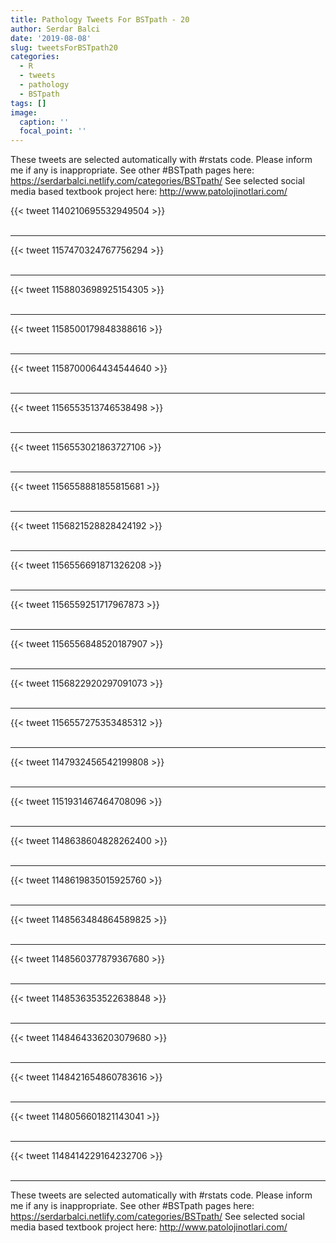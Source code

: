 ```yaml
---
title: Pathology Tweets For BSTpath - 20
author: Serdar Balci
date: '2019-08-08'
slug: tweetsForBSTpath20
categories:
  - R
  - tweets
  - pathology
  - BSTpath
tags: []
image:
  caption: ''
  focal_point: ''
---
```



These tweets are selected automatically with #rstats code. Please inform me if any is inappropriate.
See other #BSTpath pages here: https://serdarbalci.netlify.com/categories/BSTpath/ 
See selected social media based textbook project here: http://www.patolojinotlari.com/

{{< tweet 1140210695532949504 >}}
<br>
<br>
<hr>
{{< tweet 1157470324767756294 >}}
<br>
<br>
<hr>
{{< tweet 1158803698925154305 >}}
<br>
<br>
<hr>
{{< tweet 1158500179848388616 >}}
<br>
<br>
<hr>
{{< tweet 1158700064434544640 >}}
<br>
<br>
<hr>
{{< tweet 1156553513746538498 >}}
<br>
<br>
<hr>
{{< tweet 1156553021863727106 >}}
<br>
<br>
<hr>
{{< tweet 1156558881855815681 >}}
<br>
<br>
<hr>
{{< tweet 1156821528828424192 >}}
<br>
<br>
<hr>
{{< tweet 1156556691871326208 >}}
<br>
<br>
<hr>
{{< tweet 1156559251717967873 >}}
<br>
<br>
<hr>
{{< tweet 1156556848520187907 >}}
<br>
<br>
<hr>
{{< tweet 1156822920297091073 >}}
<br>
<br>
<hr>
{{< tweet 1156557275353485312 >}}
<br>
<br>
<hr>
{{< tweet 1147932456542199808 >}}
<br>
<br>
<hr>
{{< tweet 1151931467464708096 >}}
<br>
<br>
<hr>
{{< tweet 1148638604828262400 >}}
<br>
<br>
<hr>
{{< tweet 1148619835015925760 >}}
<br>
<br>
<hr>
{{< tweet 1148563484864589825 >}}
<br>
<br>
<hr>
{{< tweet 1148560377879367680 >}}
<br>
<br>
<hr>
{{< tweet 1148536353522638848 >}}
<br>
<br>
<hr>
{{< tweet 1148464336203079680 >}}
<br>
<br>
<hr>
{{< tweet 1148421654860783616 >}}
<br>
<br>
<hr>
{{< tweet 1148056601821143041 >}}
<br>
<br>
<hr>
{{< tweet 1148414229164232706 >}}
<br>
<br>
<hr>


These tweets are selected automatically with #rstats code. Please inform me if any is inappropriate.
See other #BSTpath pages here: https://serdarbalci.netlify.com/categories/BSTpath/ 
See selected social media based textbook project here: http://www.patolojinotlari.com/
